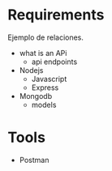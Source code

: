 # Requirements

Ejemplo de relaciones.

- what is an APi
	- api endpoints
- Nodejs
	- Javascript
	- Express
- Mongodb
	- models

# Tools
- Postman
